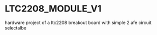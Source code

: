 # LTC2208_MODULE_V1
hardware project of a ltc2208 breakout board with simple 2 afe circuit selectalbe
